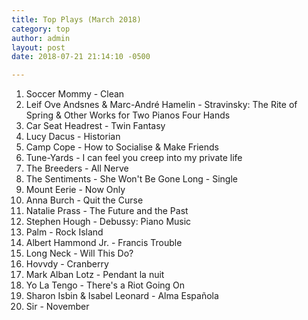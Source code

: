 ```yaml
---
title: Top Plays (March 2018)
category: top
author: admin
layout: post
date: 2018-07-21 21:14:10 -0500

---
```

 1. Soccer Mommy - Clean
 2. Leif Ove Andsnes & Marc-André Hamelin - Stravinsky: The Rite of Spring & Other Works for Two Pianos Four Hands
 3. Car Seat Headrest - Twin Fantasy
 4. Lucy Dacus - Historian
 5. Camp Cope - How to Socialise & Make Friends
 6. Tune-Yards - I can feel you creep into my private life
 7. The Breeders - All Nerve
 8. The Sentiments - She Won't Be Gone Long - Single
 9. Mount Eerie - Now Only
10. Anna Burch - Quit the Curse
11. Natalie Prass - The Future and the Past
12. Stephen Hough - Debussy: Piano Music
13. Palm - Rock Island
14. Albert Hammond Jr. - Francis Trouble
15. Long Neck - Will This Do?
16. Hovvdy - Cranberry
17. Mark Alban Lotz - Pendant la nuit
18. Yo La Tengo - There's a Riot Going On
19. Sharon Isbin & Isabel Leonard - Alma Española
20. Sir - November